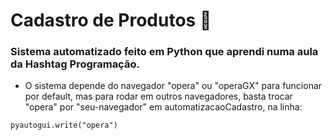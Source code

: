 # **Cadastro de Produtos** 🏪

### Sistema automatizado feito em Python que aprendi numa aula da Hashtag Programação.

* O sistema depende do navegador "opera" ou "operaGX" para funcionar por default, mas para rodar em outros navegadores, basta trocar "opera" por "seu-navegador" em automatizacaoCadastro, na linha:
```
pyautogui.write("opera")
```

